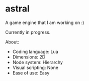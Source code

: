 # astral
A game engine that I am working on :)

Currently in progress.

About:
- Coding language: Lua
- Dimensions: 2D
- Node system: Hierarchy
- Visual scripting: None
- Ease of use: Easy